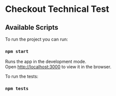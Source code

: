 # Checkout Technical Test

## Available Scripts

To run the project you can run:

### `npm start`

Runs the app in the development mode.<br>
Open [http://localhost:3000](http://localhost:3000) to view it in the browser.

To run the tests:

### `npm tests`
